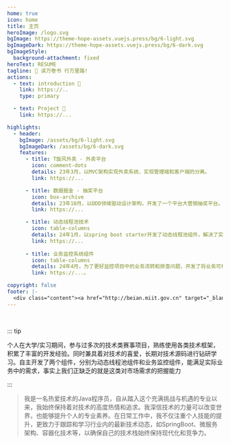```yaml
---
home: true
icon: home
title: 主页
heroImage: /logo.svg
bgImage: https://theme-hope-assets.vuejs.press/bg/6-light.svg
bgImageDark: https://theme-hope-assets.vuejs.press/bg/6-dark.svg
bgImageStyle:
  background-attachment: fixed
heroText: RESUME
tagline: 💐 读万卷书 行万里路!
actions:
  - text: introduction 👣
    link: https://..
    type: primary

  - text: Project 💐
    link: https://...

highlights:
  - header: 
    bgImage: /assets/bg/6-light.svg
    bgImageDark: /assets/bg/6-dark.svg
    features:
      - title: T旋风外卖 - 外卖平台
        icon: comment-dots
        details: 23年3月，以MVC架构实现外卖系统，实现管理端和客户端的分离。
        link: https://...

      - title: 数据掘金 - 抽奖平台
        icon: box-archive
        details: 23年10月，以DDD领域驱动设计架构，开发了一个平台大营销抽奖平台。运用了全面的分布式技术栈。
        link: https://...

      - title: 动态线程池技术
        icon: table-columns
        details: 24年1月，以spring boot starter开发了动态线程池组件，解决了实际开发中线程池的配置问题。
        link: https://...
        
      - title: 业务监控系统组件
        icon: table-columns
        details: 24年4月，为了更好监控项目中的业务流转和排查问题，开发了将业务可视化的组件，对全链路流程进行实时监控，防止问题的排查和积压的查找。
        link: https://...。

copyright: false
footer: |-
  <div class="content"><a href="http://beian.miit.gov.cn" target="_blank">京ICP备1903****号</a> | MIT 协议, 版权所有 © 2023 DYSS，All rights reserved.</div>
---
```


<br/>

::: tip

个人在大学/实习期间，参与过多次的技术类赛事项目，熟练使用各类技术框架，积累了丰富的开发经验。同时兼具着对技术的喜爱，长期对技术源码进行钻研学习。自主开发了两个组件，分别为动态线程池组件和业务监控组件，能满足实际业务中的需求，事实上我们正缺乏的就是这类对市场需求的把握能力

:::

>我是一名热爱技术的Java程序员，自从踏入这个充满挑战与机遇的专业以来，我始终保持着对技术的高度热情和追求。我深信技术的力量可以改变世界，也能够提升个人的专业素养。在日常工作中，我不仅注重个人技能的提升，更致力于跟踪和学习行业内的最新技术动态，如SpringBoot、微服务架构、容器化技术等，以确保自己的技术栈始终保持现代化和竞争力。
